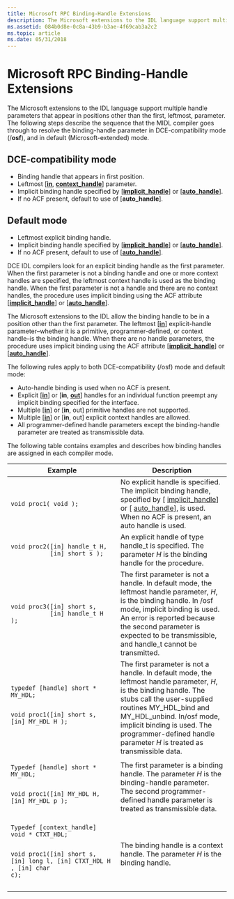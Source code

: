 ```yaml
---
title: Microsoft RPC Binding-Handle Extensions
description: The Microsoft extensions to the IDL language support multiple handle parameters that appear in positions other than the first, leftmost, parameter.
ms.assetid: 084b0d8e-0c8a-43b9-b3ae-4f69cab3a2c2
ms.topic: article
ms.date: 05/31/2018
---
```


# Microsoft RPC Binding-Handle Extensions

The Microsoft extensions to the IDL language support multiple handle parameters that appear in positions other than the first, leftmost, parameter. The following steps describe the sequence that the MIDL compiler goes through to resolve the binding-handle parameter in DCE-compatibility mode (/**osf**), and in default (Microsoft-extended) mode.

## DCE-compatibility mode

-   Binding handle that appears in first position.
-   Leftmost \[[**in**](/windows/desktop/Midl/in), [**context\_handle**](/windows/desktop/Midl/context-handle)\] parameter.
-   Implicit binding handle specified by \[[**implicit\_handle**](/windows/desktop/Midl/implicit-handle)\] or \[[**auto\_handle**](/windows/desktop/Midl/auto-handle)\].
-   If no ACF present, default to use of \[**auto\_handle**\].

## Default mode

-   Leftmost explicit binding handle.
-   Implicit binding handle specified by \[[**implicit\_handle**](/windows/desktop/Midl/implicit-handle)\] or \[[**auto\_handle**](/windows/desktop/Midl/auto-handle)\].
-   If no ACF present, default to use of \[[**auto\_handle**](/windows/desktop/Midl/auto-handle)\].

DCE IDL compilers look for an explicit binding handle as the first parameter. When the first parameter is not a binding handle and one or more context handles are specified, the leftmost context handle is used as the binding handle. When the first parameter is not a handle and there are no context handles, the procedure uses implicit binding using the ACF attribute \[[**implicit\_handle**](/windows/desktop/Midl/implicit-handle)\] or \[[**auto\_handle**](/windows/desktop/Midl/auto-handle)\].

The Microsoft extensions to the IDL allow the binding handle to be in a position other than the first parameter. The leftmost \[[**in**](/windows/desktop/Midl/in)\] explicit-handle parameter–whether it is a primitive, programmer-defined, or context handle–is the binding handle. When there are no handle parameters, the procedure uses implicit binding using the ACF attribute \[[**implicit\_handle**](/windows/desktop/Midl/implicit-handle)\] or \[[**auto\_handle**](/windows/desktop/Midl/auto-handle)\].

The following rules apply to both DCE-compatibility (/osf) mode and default mode:

-   Auto-handle binding is used when no ACF is present.
-   Explicit \[[**in**](/windows/desktop/Midl/in)\] or \[**in**, [**out**](/windows/desktop/Midl/out-idl)\] handles for an individual function preempt any implicit binding specified for the interface.
-   Multiple \[[**in**](/windows/desktop/Midl/in)\] or \[**in**, out\] primitive handles are not supported.
-   Multiple \[[**in**](/windows/desktop/Midl/in)\] or \[**in**, out\] explicit context handles are allowed.
-   All programmer-defined handle parameters except the binding-handle parameter are treated as transmissible data.

The following table contains examples and describes how binding handles are assigned in each compiler mode.



<table>
<colgroup>
<col style="width: 50%" />
<col style="width: 50%" />
</colgroup>
<thead>
<tr class="header">
<th>Example</th>
<th>Description</th>
</tr>
</thead>
<tbody>
<tr class="odd">
<td><pre class="syntax" data-space="preserve"><code>void proc1( void );</code></pre></td>
<td>No explicit handle is specified. The implicit binding handle, specified by [ <a href="/windows/desktop/Midl/implicit-handle">implicit_handle</a>] or [ <a href="/windows/desktop/Midl/auto-handle">auto_handle</a>], is used. When no ACF is present, an auto handle is used.</td>
</tr>
<tr class="even">
<td><pre class="syntax" data-space="preserve"><code>void proc2([in] handle_t H,
           [in] short s );</code></pre></td>
<td>An explicit handle of type handle_t is specified. The parameter <em>H</em> is the binding handle for the procedure.</td>
</tr>
<tr class="odd">
<td><pre class="syntax" data-space="preserve"><code>void proc3([in] short s,
           [in] handle_t H );</code></pre></td>
<td>The first parameter is not a handle. In default mode, the leftmost handle parameter, <em>H</em>, is the binding handle. In /osf mode, implicit binding is used. An error is reported because the second parameter is expected to be transmissible, and handle_t cannot be transmitted.</td>
</tr>
<tr class="even">
<td><pre class="syntax" data-space="preserve"><code>typedef [handle] short * MY_HDL;

void proc1([in] short s,
           [in] MY_HDL H );</code></pre></td>
<td>The first parameter is not a handle. In default mode, the leftmost handle parameter, <em>H</em>, is the binding handle. The stubs call the user-supplied routines MY_HDL_bind and MY_HDL_unbind. In/osf mode, implicit binding is used. The programmer-defined handle parameter <em>H</em> is treated as transmissible data.</td>
</tr>
<tr class="odd">
<td><pre class="syntax" data-space="preserve"><code>Typedef [handle] short * MY_HDL;

void proc1([in] MY_HDL H, 
           [in] MY_HDL p );</code></pre></td>
<td>The first parameter is a binding handle. The parameter <em>H</em> is the binding-handle parameter. The second programmer-defined handle parameter is treated as transmissible data.</td>
</tr>
<tr class="even">
<td><pre class="syntax" data-space="preserve"><code>Typedef [context_handle] 
void * CTXT_HDL;

void proc1([in] short s,
           [in] long l,
           [in] CTXT_HDL H ,
           [in] char c);</code></pre></td>
<td>The binding handle is a context handle. The parameter <em>H</em> is the binding handle.</td>
</tr>
</tbody>
</table>



 

 

 